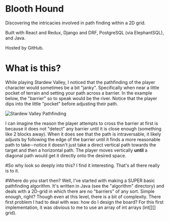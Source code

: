 # Blooth Hound
Discovering the intricacies involved in path finding within a 2D grid.

Built with React and Redux, Django and DRF, PostgreSQL (via ElephantSQL), and Java.

Hosted by GitHub.

# What is this?
While playing Stardew Valley, I noticed that the pathfinding of the player character would sometimes be a bit "janky". Specifically when near a little pocket of terrain and setting your path across a barrier. In the example below, the "barrier" so to speak would be the river. Notice that the player dips into the little "pocket" before adjusting their path.

<img src="https://i.imgur.com/ox3MPyG.mp4" alt="Stardew Valley Pathfinding">

I can imagine the reason the player attempts to cross the barrier at first is because it does not "detect" any barrier until it is close enough (something like 2 blocks away). When it does see that the path is intraversable, it likely adjusts by following the edge of the barrier until it finds a more reasonable path to take--notice it doesn't just take a direct vertical path towards the target and then a horizontal path. The player moves vertically **until** a diagonal path would get it directly onto the desired space.

#So why look so deeply into this?
I find it interesting. That's all there really is to it.

#Where do you start then?
Well, I've started with making a SUPER basic pathfinding algorithm. It's written in Java (see the "algorithm" directory) and deals with a 2D-grid in which there are no "barriers" of any sort. Simple enough, right? Though even at this level, there is a bit of complexity. There first problem I had to deal with was: how do I design the board? For this first implementation, it was obvious to me to use an array of int arrays (int[][] grid). 
